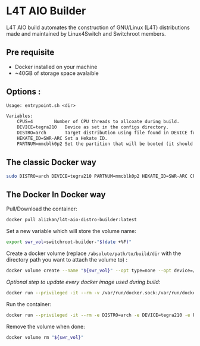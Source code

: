 # L4T AIO Builder

L4T AIO build automates the construction of GNU/Linux (L4T) distributions made and maintained by Linux4Switch and Switchroot members.

## Pre requisite

- Docker installed on your machine
- ~40GB of storage space avalaible

## Options :

```txt
Usage: entrypoint.sh <dir>

Variables:
    CPUS=4	      Number of CPU threads to allcoate during build.
    DEVICE=tegra210   Device as set in the configs directory.
    DISTRO=arch       Target distribution using file found in DEVICE folder.
    HEKATE_ID=SWR-ARC Set a Hekate ID.
    PARTNUM=mmcblk0p2 Set the partition that will be booted (it should reflect what you can find in`/dev`)
```

## The classic Docker way

```sh
sudo DISTRO=arch DEVICE=tegra210 PARTNUM=mmcblk0p2 HEKATE_ID=SWR-ARC CPUS=4 ./scripts/entrypoint.sh /absolute/path/to/build/dir
```

## The Docker In Docker way

Pull/Download the container:
```sh
docker pull alizkan/l4t-aio-distro-builder:latest
```

Set a new variable which will store the volume name:
```sh
export swr_vol=switchroot-builder-"$(date +%F)"
```

Create a docker volume (replace `/absolute/path/to/build/dir` with the directory path you want to attach the volume to) :
```sh
docker volume create --name "${swr_vol}" --opt type=none --opt device=/absolute/path/to/build/dir --opt o=bind
```

*Optional step to update every docker image used during build:*
```sh
docker run --privileged -it --rm -v /var/run/docker.sock:/var/run/docker.sock alizkan/l4t-aio-distro-builder:latest ./update.sh
```

Run the container:
```sh
docker run --privileged -it --rm -e DISTRO=arch -e DEVICE=tegra210 -e PARTNUM=mmcblk0p2 -e HEKATE_ID=SWR-ARC -e CPUS=4 -v "${swr_vol}":/out -v /var/run/docker.sock:/var/run/docker.sock alizkan/l4t-aio-distro-builder:latest
```

Remove the volume when done:
```sh
docker volume rm "${swr_vol}"
```
